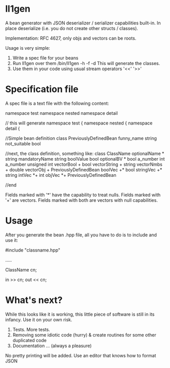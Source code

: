 ll1gen
======

A bean generator with JSON deserializer / serializer capabilities built-in.
In place deserialize (i.e. you do not create other structs / classes). 

Implementation: RFC 4627, only objs and vectors can be roots.

Usage is very simple: 
  1. Write a spec file for your beans
  2. Run ll1gen over them
  <LL1GENHOME>/bin/ll1gen -h <LL1GENHOME> -f <SPECFILE> -d <DESTINATIONDIR>
  This will generate the classes.
  3. Use them in your code using usual stream operators '<<' '>>'

Specification file
======
A spec file is a text file with the following content:

namespace test
namespace nested
namespace detail

// this will generate namespace test { namespace nested { namespace detail {

//Simple bean definition
class PreviouslyDefinedBean
  funny_name	string
  not_suitable	bool

//next, the class definition, something like:
class ClassName
  optionalName 	* string 
  mandatoryName   string 
  boolValue 	  bool
  optionalBV    * bool
  a_number	  int
  a_number	  unsigned int
  vectorBool	+ bool
  vectorString	+ string
  vectorNmbs	+ double
  vectorObj	+ PreviouslyDefinedBean
  boolVec       +* bool
  stringVec     +* string
  intVec        *+ int
  objVec        *+ PreviouslyDefinedBean

//end


Fields marked with '*' have the capability to treat nulls. 
Fields marked with '+' are vectors. 
Fields marked with both are vectors with null capabilities.

Usage
======
After you generate the bean .hpp file, all you have to do is to include and use it:

#include "classname.hpp"

.....

ClassName cn;

in >> cn;
out << cn;

What's next?
======

While this looks like it is working, this little piece of software is still in its infancy. Use it on your own risk.

1. Tests. More tests.
2. Removing some idiotic code (hurry) & create routines for some other duplicated code
3. Documentation ... (always a pleasure)

No pretty printing will be added. Use an editor that knows how to format JSON
